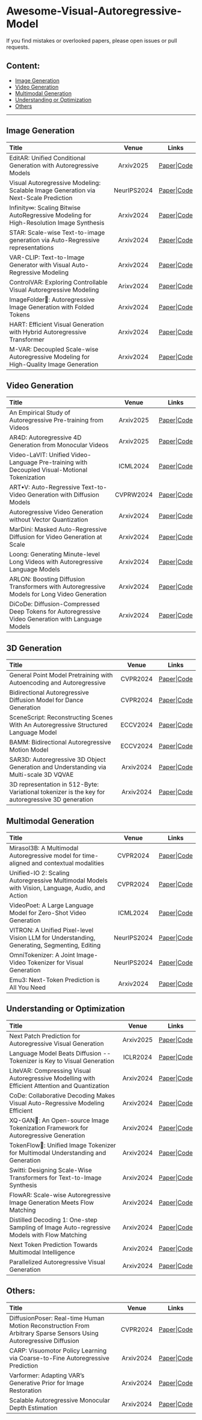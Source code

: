 # Awesome-Visual-Autoregressive-Model
If you find mistakes or overlooked papers, please open issues or pull requests.

## Content:
- [Image Generation](#Image-Generation)
- [Video Generation](#Video-Generation)
- [Multimodal Generation](#Multimodal-Generation)
- [Understanding or Optimization](#Understanding-or-Optimization)
- [Others](#Others)

--------------------------------------------------------------------------------------

## Image Generation
| **Title** | **Venue** |  **Links** |
|:--------|:--------:|:--------:|
| EditAR: Unified Conditional Generation with Autoregressive Models | Arxiv2025 | [Paper](https://arxiv.org/pdf/2501.04699)\|[Code](https://github.com/JitengMu/EditAR)
| Visual Autoregressive Modeling: Scalable Image Generation via Next-Scale Prediction | NeurIPS2024 | [Paper](https://arxiv.org/pdf/2404.02905)\|[Code](https://github.com/FoundationVision/VAR)
| Infinity∞: Scaling Bitwise AutoRegressive Modeling for High-Resolution Image Synthesis | Arxiv2024 | [Paper](https://arxiv.org/pdf/2412.04431)\|[Code](https://github.com/FoundationVision/Infinity)
| STAR: Scale-wise Text-to-image generation via Auto-Regressive representations | Arxiv2024 | [Paper](https://github.com/krennic999/STAR)\|[Code](https://github.com/krennic999/STAR)
| VAR-CLIP: Text-to-Image Generator with Visual Auto-Regressive Modeling | Arxiv2024 | [Paper](https://arxiv.org/pdf/2408.01181)\|[Code](https://github.com/daixiangzi/VAR-CLIP)
| ControlVAR: Exploring Controllable Visual Autoregressive Modeling | Arixv2024 | [Paper](https://arxiv.org/pdf/2406.09750)\|[Code](https://github.com/lxa9867/ControlVAR)
| ImageFolder🚀: Autoregressive Image Generation with Folded Tokens | Arxiv2024 | [Paper](https://arxiv.org/pdf/2412.01762)\|[Code](https://github.com/lxa9867/ImageFolder)
| HART: Efficient Visual Generation with Hybrid Autoregressive Transformer | Arxiv2024 | [Paper](https://arxiv.org/pdf/2410.10812)\|[Code](https://github.com/mit-han-lab/hart?tab=readme-ov-file)
| M-VAR: Decoupled Scale-wise Autoregressive Modeling for High-Quality Image Generation | Arxiv2024 | [Paper](https://arxiv.org/pdf/2411.10433)\|[Code](https://github.com/OliverRensu/MVAR?tab=readme-ov-file)

## Video Generation
| **Title** | **Venue** |  **Links** |
|:--------|:--------:|:--------:|
| An Empirical Study of Autoregressive Pre-training from Videos | Arxiv2025 | [Paper](https://arxiv.org/pdf/2501.01722)\|[Code]()
| AR4D: Autoregressive 4D Generation from Monocular Videos | Arxiv2025 | [Paper](https://arxiv.org/pdf/2501.01722)\|[Code]()
| Video-LaVIT: Unified Video-Language Pre-training with Decoupled Visual-Motional Tokenization | ICML2024 | [Paper](https://arxiv.org/pdf/2402.03161)\|[Code](https://github.com/jy0205/LaVIT)
| ART•V: Auto-Regressive Text-to-Video Generation with Diffusion Models | CVPRW2024 | [Paper](https://arxiv.org/pdf/2311.18834)\|[Code](https://github.com/WarranWeng/ART.V)
| Autoregressive Video Generation without Vector Quantization | Arxiv2024 | [Paper](https://arxiv.org/pdf/2412.14169)\|[Code](https://github.com/baaivision/NOVA)
| MarDini: Masked Auto-Regressive Diffusion for Video Generation at Scale | Arxiv2024 | [Paper](https://arxiv.org/pdf/2410.20280)\|[Code]()
| Loong: Generating Minute-level Long Videos with Autoregressive Language Models  | Arxiv2024 | [Paper](https://arxiv.org/pdf/2410.02757)\|[Code]()
| ARLON: Boosting Diffusion Transformers with Autoregressive Models for Long Video Generation | Arxiv2024 | [Paper](https://arxiv.org/pdf/2410.20502)\|[Code]()
| DiCoDe: Diffusion-Compressed Deep Tokens for Autoregressive Video Generation with Language Models | Arxiv2024 | [Paper](https://arxiv.org/pdf/2412.04446)\|[Code]()

## 3D Generation
| **Title** | **Venue** |  **Links** |
|:--------|:--------:|:--------:|
| General Point Model Pretraining with Autoencoding and Autoregressive | CVPR2024 | [Paper](https://openaccess.thecvf.com/content/CVPR2024/papers/Li_General_Point_Model_Pretraining_with_Autoencoding_and_Autoregressive_CVPR_2024_paper.pdf)\|[Code](https://github.com/gentlefress/GPM)
| Bidirectional Autoregressive Diffusion Model for Dance Generation | CVPR2024 | [Paper](https://openaccess.thecvf.com/content/CVPR2024/papers/Zhang_Bidirectional_Autoregessive_Diffusion_Model_for_Dance_Generation_CVPR_2024_paper.pdf)\|[Code](https://github.com/czzhang179/BADM)
| SceneScript: Reconstructing Scenes With An Autoregressive Structured Language Model | ECCV2024 | [Paper](https://www.ecva.net/papers/eccv_2024/papers_ECCV/papers/07833.pdf)\|[Code](https://github.com/facebookresearch/scenescript)
| BAMM: Bidirectional Autoregressive Motion Model | ECCV2024 | [Paper](https://www.ecva.net/papers/eccv_2024/papers_ECCV/papers/02316.pdf)\|[Code](https://github.com/exitudio/BAMM/)
| SAR3D: Autoregressive 3D Object Generation and Understanding via Multi-scale 3D VQVAE | Arxiv2024 | [Paper](https://arxiv.org/pdf/2411.16856)\|[Code](https://github.com/cyw-3d/SAR3D)
| 3D representation in 512-Byte: Variational tokenizer is the key for autoregressive 3D generation | Arxiv2024 | [Paper](https://arxiv.org/pdf/2412.02202)\|[Code](https://github.com/sparse-mvs-2/VAT)

## Multimodal Generation
| **Title** | **Venue** |  **Links** |
|:--------|:--------:|:--------:|
| Mirasol3B: A Multimodal Autoregressive model for time-aligned and contextual modalities | CVPR2024 | [Paper](https://openaccess.thecvf.com/content/CVPR2024/papers/Piergiovanni_Mirasol3B_A_Multimodal_Autoregressive_Model_for_Time-Aligned_and_Contextual_Modalities_CVPR_2024_paper.pdf)\|[Code]()
| Unified-IO 2: Scaling Autoregressive Multimodal Models with Vision, Language, Audio, and Action | CVPR2024 | [Paper](https://openaccess.thecvf.com/content/CVPR2024/papers/Lu_Unified-IO_2_Scaling_Autoregressive_Multimodal_Models_with_Vision_Language_Audio_CVPR_2024_paper.pdf)\|[Code]()
| VideoPoet: A Large Language Model for Zero-Shot Video Generation | ICML2024 | [Paper](https://sites.research.google/videopoet/)\|[Code]()
| VITRON: A Unified Pixel-level Vision LLM for Understanding, Generating, Segmenting, Editing | NeurIPS2024 | [Paper](https://haofei.vip/downloads/papers/Skywork_Vitron_2024.pdf)\|[Code](https://github.com/SkyworkAI/Vitron?tab=readme-ov-file)
| OmniTokenizer: A Joint Image-Video Tokenizer for Visual Generation | NeurIPS2024 | [Paper](https://arxiv.org/pdf/2406.09399)\|[Code](https://github.com/FoundationVision/OmniTokenizer?tab=readme-ov-file)
| Emu3: Next-Token Prediction is All You Need | Arxiv2024 | [Paper](https://arxiv.org/pdf/2409.18869)\|[Code](https://github.com/baaivision/Emu3)

## Understanding or Optimization
| **Title** | **Venue** |  **Links** |
|:--------|:--------:|:--------:|
| Next Patch Prediction for Autoregressive Visual Generation | Arxiv2025 | [Paper](https://arxiv.org/pdf/2412.15321)\|[Code](https://github.com/PKU-YuanGroup/Next-Patch-Prediction)
| Language Model Beats Diffusion -- Tokenizer is Key to Visual Generation | ICLR2024 | [Paper](https://arxiv.org/pdf/2310.05737)\|[Code]()
| LiteVAR: Compressing Visual Autoregressive Modelling with Efficient Attention and Quantization | Arxiv2024 | [Paper](https://arxiv.org/pdf/2411.17178)\|[Code]()
| CoDe: Collaborative Decoding Makes Visual Auto-Regressive Modeling Efficient | Arxiv2024 | [Paper](https://arxiv.org/pdf/2411.17787)\|[Code](https://github.com/czg1225/CoDe)
| XQ-GAN🚀: An Open-source Image Tokenization Framework for Autoregressive Generation | Arxiv2024 | [Paper](https://arxiv.org/pdf/2412.01762)\|[Code](https://github.com/lxa9867/ImageFolder?tab=readme-ov-file)
| TokenFlow🚀: Unified Image Tokenizer for Multimodal Understanding and Generation | Arxiv2024 | [Paper](https://arxiv.org/pdf/2412.03069)\|[Code](https://github.com/ByteFlow-AI/TokenFlow?tab=readme-ov-file)
| Switti: Designing Scale-Wise Transformers for Text-to-Image Synthesis | Arxiv2024 | [Paper](https://arxiv.org/pdf/2412.01819)\|[Code](https://github.com/yandex-research/switti?tab=readme-ov-file)
| FlowAR: Scale-wise Autoregressive Image Generation Meets Flow Matching | Arxiv2024 | [Paper](https://arxiv.org/pdf/2412.15205)\|[Code](https://github.com/OliverRensu/FlowAR)
| Distilled Decoding 1: One-step Sampling of Image Auto-regressive Models with Flow Matching | Arxiv2024 | [Paper](https://arxiv.org/abs/2412.17153)\|[Code](https://github.com/imagination-research/distilled-decoding)
| Next Token Prediction Towards Multimodal Intelligence | Arxiv2024 | [Paper](https://arxiv.org/abs/2412.18619)\|[Code](https://github.com/LMM101/Awesome-Multimodal-Next-Token-Prediction)
| Parallelized Autoregressive Visual Generation | Arxiv2024 | [Paper](https://arxiv.org/pdf/2412.15119)\|[Code](https://github.com/Epiphqny/PAR)

## Others:
| **Title** | **Venue** |  **Links** |
|:--------|:--------:|:--------:|
| DiffusionPoser: Real-time Human Motion Reconstruction From Arbitrary Sparse Sensors Using Autoregressive Diffusion | CVPR2024 | [Paper](https://openaccess.thecvf.com/content/CVPR2024/papers/Van_Wouwe_DiffusionPoser_Real-time_Human_Motion_Reconstruction_From_Arbitrary_Sparse_Sensors_Using_CVPR_2024_paper.pdf)\|[Code]()
| CARP: Visuomotor Policy Learning via Coarse-to-Fine Autoregressive Prediction | Arxiv2024 | [Paper](https://arxiv.org/pdf/2412.06782)\|[Code]()
| Varformer: Adapting VAR’s Generative Prior for Image Restoration | Arxiv2024 | [Paper](https://arxiv.org/pdf/2412.21063)\|[Code](https://github.com/siywang541/Varformer)
| Scalable Autoregressive Monocular Depth Estimation | Arxiv2024 | [Paper](https://arxiv.org/pdf/2411.11361)\|[Code]()

